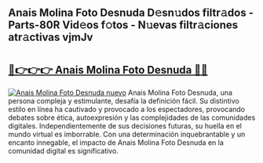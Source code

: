 ## Anais Molina Foto Desnuda D𝚎sn𝚞dos filtr𝚊dos - Parts-80R Vid𝚎os f𝚘tos - N𝚞evas filtr𝚊ciones atr𝚊ctivas vjmJv

# <h2><a href="http://mb5im1.tromn.icu/?c=Anais+Molina+Foto+Desnuda">🔗👉👉👉 Anais Molina Foto Desnuda 🔗🔗</a></h2>

[![Anais Molina Foto Desnuda nuevo](https://i.imgur.com/pEAQMta.gif)](http://mb5im1.tromn.icu/?c=Anais+Molina+Foto+Desnuda)
Anais Molina Foto Desnuda, una persona compleja y estimulante, desafía la definición fácil. Su distintivo estilo en línea ha cautivado y provocado a los espectadores, provocando debates sobre ética, autoexpresión y las complejidades de las comunidades digitales. Independientemente de sus decisiones futuras, su huella en el mundo virtual es imborrable. Con una determinación inquebrantable y un encanto innegable, el impacto de Anais Molina Foto Desnuda en la comunidad digital es significativo.
